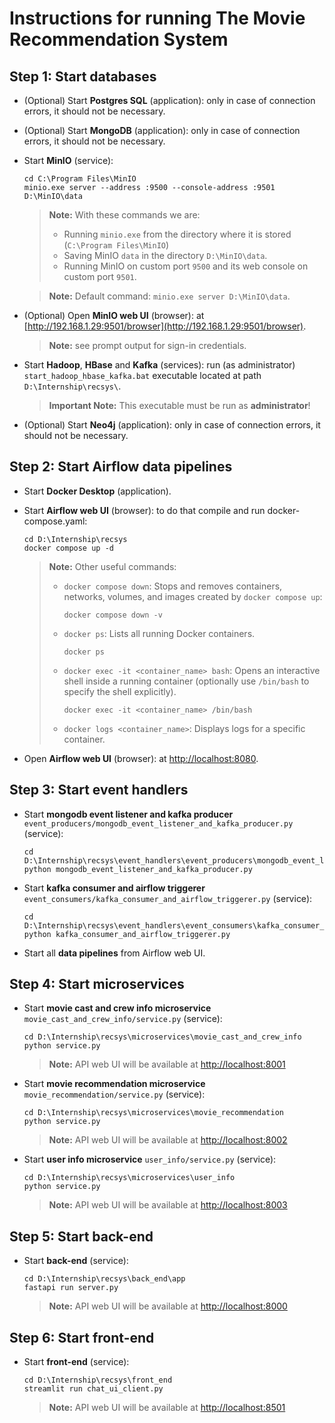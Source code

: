 # Instructions for running The Movie Recommendation System


## Step 1: Start databases
* (Optional) Start **Postgres SQL** (application): only in case of connection errors, it should not be necessary.

* (Optional) Start **MongoDB** (application): only in case of connection errors, it should not be necessary.

* Start **MinIO** (service): 
    ```CMD
    cd C:\Program Files\MinIO
    minio.exe server --address :9500 --console-address :9501 D:\MinIO\data
    ```

    > **Note:** With these commands we are:
    > - Running `minio.exe` from the directory where it is stored (`C:\Program Files\MinIO`)
    > - Saving MinIO `data` in the directory `D:\MinIO\data`.
    > - Running MinIO on custom port `9500` and its web console on custom port `9501`.

    > **Note:** Default command: `minio.exe server D:\MinIO\data`.

* (Optional) Open **MinIO web UI** (browser): at [http://192.168.1.29:9501/browser](http://192.168.1.29:9501/browser).
    > **Note:** see prompt output for sign-in credentials. 

* Start **Hadoop**, **HBase** and **Kafka** (services): run (as administrator) `start_hadoop_hbase_kafka.bat` executable located at path `D:\Internship\recsys\`.
     > **Important Note:** This executable must be run as **administrator**!

* (Optional) Start **Neo4j** (application): only in case of connection errors, it should not be necessary.


## Step 2: Start Airflow data pipelines

* Start **Docker Desktop** (application).

* Start **Airflow web UI** (browser): to do that compile and run docker-compose.yaml:
    ```CMD
    cd D:\Internship\recsys
    docker compose up -d
    ```
    > **Note:** Other useful commands:
    > - `docker compose down`: Stops and removes containers, networks, volumes, and images created by `docker compose up`:
    >   ```CMD
    >   docker compose down -v
    >   ```
    > - `docker ps`: Lists all running Docker containers.
    >   ```CMD
    >   docker ps
    >   ```
    > - `docker exec -it <container_name> bash`: Opens an interactive shell inside a running container (optionally use `/bin/bash` to specify the shell explicitly). 
    >   ```CMD
    >   docker exec -it <container_name> /bin/bash
    >   ```
    > - `docker logs <container_name>`: Displays logs for a specific container.

* Open **Airflow web UI** (browser): at [http://localhost:8080](http://localhost:8080).

## Step 3: Start event handlers
* Start **mongodb event listener and kafka producer** `event_producers/mongodb_event_listener_and_kafka_producer.py` (service):
    ```CMD
    cd D:\Internship\recsys\event_handlers\event_producers\mongodb_event_listener_and_kafka_producer.py
    python mongodb_event_listener_and_kafka_producer.py
    ```

* Start **kafka consumer and airflow triggerer** `event_consumers/kafka_consumer_and_airflow_triggerer.py` (service):
    ```CMD
    cd D:\Internship\recsys\event_handlers\event_consumers\kafka_consumer_and_airflow_triggerer.py
    python kafka_consumer_and_airflow_triggerer.py
    ```

* Start all **data pipelines** from Airflow web UI.

## Step 4: Start microservices
* Start **movie cast and crew info microservice** `movie_cast_and_crew_info/service.py` (service):
    ```CMD
    cd D:\Internship\recsys\microservices\movie_cast_and_crew_info
    python service.py
    ```
    > **Note:** API web UI will be available at [http://localhost:8001](http://localhost:8001)

* Start **movie recommendation microservice** `movie_recommendation/service.py` (service):
    ```CMD
    cd D:\Internship\recsys\microservices\movie_recommendation
    python service.py
    ```
    > **Note:** API web UI will be available at [http://localhost:8002](http://localhost:8002)

* Start **user info microservice** `user_info/service.py` (service):
    ```CMD
    cd D:\Internship\recsys\microservices\user_info
    python service.py
    ```
    > **Note:** API web UI will be available at [http://localhost:8003](http://localhost:8003)


## Step 5: Start back-end
* Start **back-end** (service):
    ```CMD
    cd D:\Internship\recsys\back_end\app
    fastapi run server.py
    ```
    > **Note:** API web UI will be available at [http://localhost:8000](http://localhost:8000) 

## Step 6: Start front-end
* Start **front-end** (service):
    ```CMD
    cd D:\Internship\recsys\front_end
    streamlit run chat_ui_client.py
    ```
    > **Note:** API web UI will be available at [http://localhost:8501](http://localhost:8501) 